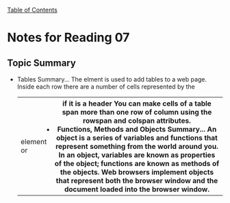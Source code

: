 [Table of Contents](README.md)
# Notes for Reading 07
## Topic Summary
- Tables Summary... The <table> elment is used to add tables to a web page. Inside each row there are a number of cells represented by the <td> element or <th> if it is a header You can make cells of a table span more than one row of column using the rowspan and colspan attributes.
- Functions, Methods and Objects Summary... An object is a series of variables and functions that represent something from the world around you. In an object, variables are known as properties of the object; functions are known as methods of the objects. Web browsers implement objects that represent both the browser window and the document loaded into the browser window.